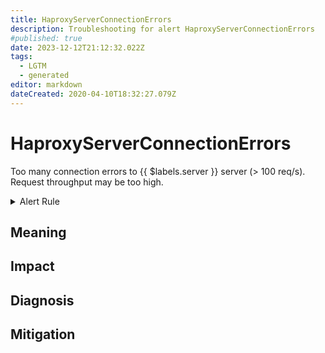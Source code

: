```yaml
---
title: HaproxyServerConnectionErrors
description: Troubleshooting for alert HaproxyServerConnectionErrors
#published: true
date: 2023-12-12T21:12:32.022Z
tags: 
  - LGTM
  - generated
editor: markdown
dateCreated: 2020-04-10T18:32:27.079Z
---
```


# HaproxyServerConnectionErrors

Too many connection errors to {{ $labels.server }} server (> 100 req/s). Request throughput may be too high.

<details>
  <summary>Alert Rule</summary>

{{% rule "haproxy/embedded-exporter-v2.yml" "HaproxyServerConnectionErrors" %}}

{{% comment %}}

```yaml
alert: HaproxyServerConnectionErrors
expr: (sum by (proxy) (rate(haproxy_server_connection_errors_total[1m]))) > 100
for: 0m
labels:
    severity: critical
annotations:
    summary: HAProxy server connection errors (instance {{ $labels.instance }})
    description: |-
        Too many connection errors to {{ $labels.server }} server (> 100 req/s). Request throughput may be too high.
          VALUE = {{ $value }}
          LABELS = {{ $labels }}
    runbook: https://github.com/srerun/prometheus-alerts/blob/main/content/runbooks/embedded-exporter-v2/HaproxyServerConnectionErrors.md

```

{{% /comment %}}

</details>


## Meaning
[//]: # "Short paragraph that explains what the alert means"


## Impact
[//]: # "What could / will happen if the alert is not addressed"



## Diagnosis
[//]: # "Steps to take to identify the cause of the problem"



## Mitigation
[//]: # "The steps necessary to resolve the alert"
